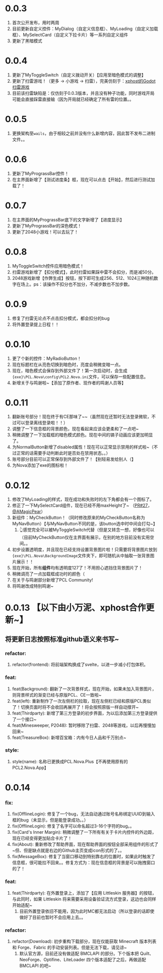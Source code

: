 # 0.0.3

1. 首次公开发布，用时两周
2. 目前更新自定义控件：MyDialog（自定义信息框）、MyLoading（自定义加载框）、MySelectCard（自定义下拉卡片）等一系列自定义组件
3. 更新了黑暗模式

# 0.0.4

1. 更新了MyToggleSwitch（自定义拨动开关）【应用至暗色模式的调整】
2. 更新了扫雷游戏！（更多 -> 小游戏 -> 扫雷），完美仿刻于：[xphost的Godot扫雷游戏](https://github.com/xphost008/Godot-Minesweeper)
3. 目前该扫雷缺陷是：仅仿刻于0.0.3版本，并且没有种子功能，同时游戏开局可能会直接踩雷直接输（因为开局就已经确定了所有雷的位置。。

# 0.0.5

1. 更换架构至`wails`，由于相较之前并没有什么新增内容，因此暂不发布二进制文件。。

# 0.0.6

1. 更新了MyPrograssBar控件！
2. 在主界面新增了【测试进度条】框，现在可以点击【开始】，然后进行测试加载了！

# 0.0.7

1. 在主界面的MyPrograssBar底下的文字新增了【进度显示】
2. 更新了MyPrograssBar的深色模式！
3. 更新了2048小游戏！可以去玩了！

# 0.0.8

1. MyToggleSwitch控件应用暗色模式！
2. 扫雷游戏新增了【扣分模式】，此时扫雷如果踩中雷不会扣分，而是减50分。
3. 2048游戏新增【作弊生成】按钮，按下即可生成256、512、1024三种随机数字在场上。ps：该操作不扣分也不加分，不减步数也不加步数。

# 0.0.9

1. 修复了扫雷无论点不点击扣分模式，都会扣分的bug
2. 将外置登录提上日程！！

# 0.0.10

1. 更了个新的控件：MyRadioButton！
2. 现在标题栏在从亮色切换到暗色时，亮度会稍微变暗一点。
3. 现在，暗色模式会保存到外部文件了！第一次启动时，会生成`{exe}\PCL.Nova\config\PCL2.Nova.ini`文件，可以保存一些配置信息。
4. 新增关于与鸣谢啦~【添加了原作者、现作者的鸣谢人员等】

# 0.0.11

1. 翻新账号部分！现在终于有CE那味了~~（虽然现在还暂时无法登录微软，不过可以登录离线登录啦！！）
2. 调整了一下信息框的背景颜色，现在看起来应该会更柔和了一点吧~
3. 稍微调整了一下加载框的暗色模式颜色。现在中间的镐子动画应该更加明显了。
4. 为NormalButton新增了disabled属性！现在可以正常显示禁用的样式啦~（不过正常的话需要手动判断此时是否处在禁用状态。。）
5. 账号部分目前可以正常保存到外部文件了！【别轻易发给别人（】
6. 为Nova添加了exe的图标啦！

# 0.0.12

1. 修改了MyLoading的样式，现在成功和失败时的左下角都会有一个图标了。
2. 修正了一下MySelectCard组件，现在已经不用maxHeight了~ （[PR#27](https://github.com/PCL-Community/PCL2.Nova.App/pull/27)，[@AMagicPear](https://github.com/AMagicPear)）
3. 新组件：MyCheckButton！（同时修改原来的MyCheckButton名称为MyNavButton）【与MyNavButton不同的是，该button选中时中间会打勾~】
   1. 👆感觉完全可以被MyToggleSwitch代替（但是又转念一想，好像也可以（目前MyCheckButton仅在主界面有展示，在别的地方目前没有实用空间。。
4. 初步设置透明度，并且现在已经支持设置背景图片啦！只需要将背景图片放到`{exe}\PCL.Nova\BackgroundImage`文件夹下，即可随机从中抽取一张背景图片展示！！
5. 现在开始，所有**组件**均有透明度127了！不用担心遮挡住背景图片了！
6. 稍微调亮了一点加载框成功时的颜色（
7. 在关于与鸣谢部分新增了PCL Community!
8. 将鸣谢改成特别鸣谢~

# 0.0.13 【以下由小万泥、xphost合作更新~】

## 将更新日志按照标准github语义来书写~

### refactor: 

1. refactor(frontend): 将前端架构换成了svelte，以进一步减小打包体积。

### feat:

1. feat(Background): 翻新了一次背景样式，现在开始，如果未加入背景图片，则背景样式的渐变已经与原版PCL、CE一致啦~
2. feat(left): 重新制作了一次左侧栏的拉取，现在左侧栏已经和原版PCL类似了！切换页面时将不会收回再展开了！将会按照原版一样自动撑开~
3. feat(Thirdparty): 新增了第三方登录的初步界面，为以后添加第三方登录提供了一个接口~
4. feat(Minesweeper, P2048): 暂时移除了扫雷、2048等游戏，以后再慢慢加回来~
5. feat(TreasureBox): 新增百宝箱：内有今日人品和千万别点~

### style:

1. style(name): 名称已更换成PCL.Nova.Plus【不再使用原有的PCL2.Nova.App】

# 0.0.14

### fix:

1. fix(OfflineLogin): 修复了一个bug，无法自动通过账号名称绑定UUID到输入框的bug（未显示，但是能登录成功。。）
2. fix(OfflineLogin): 修复了名字可以命名超过3-16个字符的bug。。
3. fix(Card's Inner Margin): 稍微调整了一下所有有关于卡片内控件的外边距，现在已经变得更加贴合卡片了！
4. fix(About): 重新修改了帮助界面，现在帮助界面的按钮全部采用组件的形式了~但、但是缺点就是右边的Github主页变成icon形式的了。。
5. fix(MessageBox): 修复了当窗口移动到特别靠右的位置时，如果此时触发了信息框，很可能拉不回来。。修复方式为：现在信息框的背景是可以拖拽窗口的了！

### feat:

1. feat(Thirdparty): 在外置登录上，添加了【应用 Littleskin 服务器】的按钮，与此同时，如果 Littleskin 将来需要采用设备验证流方式登录，这边也会同样开始适配~
   1. 目前外置登录依旧不能用，因为此时MC都无法启动（所以登录的话即使做好了目前也暂时不会应用上去。。

### refactor:

1. refactor(Download): 初步重构下载部分，现在仅能获取 Minecraft 版本列表和 Forge、Fabric 的手动安装列表。但是无法下载，请见谅~
   1. 默认官方源，目前还没有做适配 BMCLAPI 的部分。下个版本把 Quilt、NeoForge、Optifine、LiteLoader 四个版本适配了之后，再做适配 BMCLAPI 的吧~
